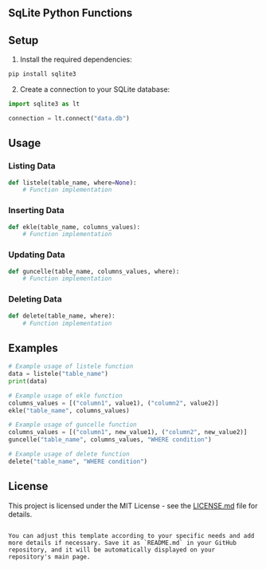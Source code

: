 
## SqLite Python Functions

## Setup

1. Install the required dependencies:

```bash
pip install sqlite3
```

2. Create a connection to your SQLite database:

```python
import sqlite3 as lt

connection = lt.connect("data.db")
```

## Usage

### Listing Data

```python
def listele(table_name, where=None):
    # Function implementation
```

### Inserting Data

```python
def ekle(table_name, columns_values):
    # Function implementation
```

### Updating Data

```python
def guncelle(table_name, columns_values, where):
    # Function implementation
```

### Deleting Data

```python
def delete(table_name, where):
    # Function implementation
```

## Examples

```python
# Example usage of listele function
data = listele("table_name")
print(data)

# Example usage of ekle function
columns_values = [("column1", value1), ("column2", value2)]
ekle("table_name", columns_values)

# Example usage of guncelle function
columns_values = [("column1", new_value1), ("column2", new_value2)]
guncelle("table_name", columns_values, "WHERE condition")

# Example usage of delete function
delete("table_name", "WHERE condition")
```

## License

This project is licensed under the MIT License - see the [LICENSE.md](LICENSE.md) file for details.
```

You can adjust this template according to your specific needs and add more details if necessary. Save it as `README.md` in your GitHub repository, and it will be automatically displayed on your repository's main page.
